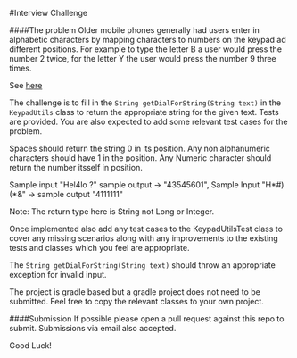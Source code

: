 #Interview Challenge

####The problem
Older mobile phones generally had users enter in alphabetic characters by mapping characters to numbers on the keypad ad different positions. 
For example to type the letter B a user would press the number 2 twice, for the letter Y the user would press the number 9 three times.

See [here](https://github.com/trik-1/java-interview-challenge/blob/master/keypad.jpg)

The challenge is to fill in the `String getDialForString(String text)` in the `KeypadUtils` class to return the appropriate string for the given text. Tests are provided. You are also expected to add some relevant test cases for the problem.

Spaces should return the string 0 in its position.
Any non alphanumeric characters should have 1 in the position.
Any Numeric character should return the number itsself in position.

Sample input "Hel4lo ?" sample output -> "43545601", Sample Input "H\*#)(*&" -> sample output "4111111"

Note: The return type here is String not Long or Integer.

Once implemented also add any test cases to the KeypadUtilsTest class to cover any missing scenarios along with any improvements to the existing tests and classes which you feel are appropriate.

The `String getDialForString(String text)` should throw an appropriate exception for invalid input.

The project is gradle based but a gradle project does not need to be submitted. Feel free to copy the relevant classes to your own project.

####Submission
If possible please open a pull request against this repo to submit. Submissions via email also accepted.


Good Luck!
